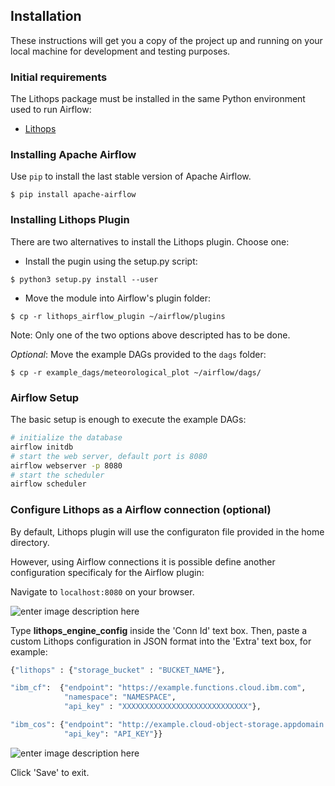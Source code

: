 
## Installation
These instructions will get you a copy of the project up and running on your local machine for development and testing purposes.

### Initial requirements
The Lithops package must be installed in the same Python environment used to run Airflow:

- [Lithops](https://github.com/lithops-cloud/lithops)

### Installing Apache Airflow

Use `pip` to install the last stable version of Apache Airflow.

```
$ pip install apache-airflow
```

### Installing Lithops Plugin

There are two alternatives to install the Lithops plugin. Choose one:

- Install the pugin using the setup.py script:
```
$ python3 setup.py install --user
```

- Move the module into Airflow's plugin folder:
```
$ cp -r lithops_airflow_plugin ~/airflow/plugins
```

Note: Only one of the two options above descripted has to be done.

_Optional_: Move the example DAGs provided to the `dags` folder:

`$ cp -r example_dags/meteorological_plot ~/airflow/dags/`

### Airflow Setup

The basic setup is enough to execute the example DAGs:

```bash
# initialize the database
airflow initdb
# start the web server, default port is 8080
airflow webserver -p 8080
# start the scheduler
airflow scheduler
```

### Configure Lithops as a Airflow connection (optional)

By default, Lithops plugin will use the configuraton file provided in the home directory.

However, using Airflow connections it is possible define another configuration specificaly for the Airflow plugin:

Navigate to `localhost:8080` on your browser.

![enter image description here](https://i.ibb.co/rdWGC5Q/5.jpg)

Type **lithops_engine_config** inside the 'Conn Id' text box.
Then, paste a custom Lithops configuration in JSON format into the 'Extra' text box, for example:

```python
{"lithops" : {"storage_bucket" : "BUCKET_NAME"},

"ibm_cf":  {"endpoint": "https://example.functions.cloud.ibm.com", 
            "namespace": "NAMESPACE", 
            "api_key" : "XXXXXXXXXXXXXXXXXXXXXXXXXXXX"}, 

"ibm_cos": {"endpoint": "http://example.cloud-object-storage.appdomain.cloud", 
            "api_key": "API_KEY"}}
```

![enter image description here](https://i.ibb.co/4Z9KKg8/6.jpg)

Click 'Save' to exit.
